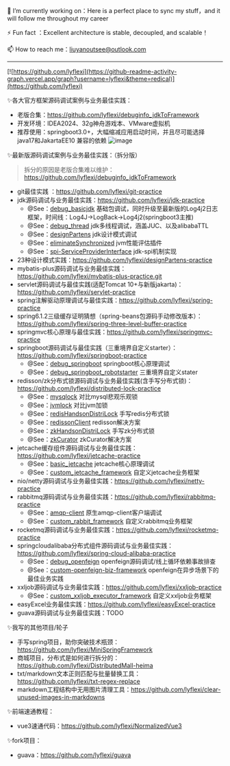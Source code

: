 

🔭 I’m currently working on：Here is a perfect place to sync my stuff，and it will follow me throughout my career

⚡ Fun fact ：Excellent architecture is stable, decoupled, and scalable！

📫 How to reach me：liuyanoutsee@outlook.com

---
[![https://github.com/lyflexi](https://github-readme-activity-graph.vercel.app/graph?username=lyflexi&theme=redical)](https://github.com/lyflexi)



<!--
**lyflexi/lyflexi** is a ✨ _special_ ✨ repository because its `README.md` (this file) appears on your GitHub profile.

Here are some ideas to get you started:

- 🔭 I’m currently working on ...
- 🌱 I’m currently learning ...
- 👯 I’m looking to collaborate on ...
- 🤔 I’m looking for help with ...
- 💬 Ask me about ...
- 📫 How to reach me: ...
- 😄 Pronouns: ...
- ⚡ Fun fact: ...
-->
✨各大官方框架源码调试案例与业务最佳实践：
- 老版合集：https://github.com/lyflexi/debuginfo_jdkToFramework
- 开发环境：IDEA2024、32g神舟游戏本、VMware虚拟机
- 推荐使用：springboot3.0+，大幅缩减应用启动时间，并且尽可能选择 java17和JakartaEE10 兼容的依赖
![image](https://github.com/user-attachments/assets/2184517f-d6ee-4885-8898-33ede83fa17d)

✨最新版源码调试案例与业务最佳实践：（拆分版）
> 拆分的原因是老版合集难以维护：https://github.com/lyflexi/debuginfo_jdkToFramework
- git最佳实践 ：https://github.com/lyflexi/git-practice
- jdk源码调试与业务最佳实践：https://github.com/lyflexi/jdk-practice
  - @See：[debug_basicjdk](https://github.com/lyflexi/jdk-practice/tree/main/debug_basicjdk) 基础包调试，同时升级至最新版的Log4j2日志框架，时间线：Log4J->LogBack->Log4j2(springboot3主推)
  - @See：[debug_thread](https://github.com/lyflexi/jdk-practice/tree/main/debug_thread) jdk多线程调试，涵盖JUC、以及alibabaTTL
  - @See：[designPartens](https://github.com/lyflexi/jdk-practice/tree/main/designPartens) jdk设计模式调试
  - @See：[eliminateSynchronized](https://github.com/lyflexi/jdk-practice/tree/main/eliminateSynchronized) jvm性能评估插件
  - @See：[spi-ServiceProviderInterface](https://github.com/lyflexi/jdk-practice/tree/main/spi-ServiceProviderInterface) jdk-spi机制实现
- 23种设计模式实践：https://github.com/lyflexi/designPartens-practice
- mybatis-plus源码调试与业务最佳实践：https://github.com/lyflexi/mybatis-plus-practice.git
- servlet源码调试与最佳实践(适配Tomcat 10+与新版jakarta)：https://github.com/lyflexi/servlet-practice
- spring注解驱动原理调试与最佳实践：https://github.com/lyflexi/spring-practice
- spring6.1.2三级缓存证明猜想（spring-beans包源码手动修改版本）：https://github.com/lyflexi/spring-three-level-buffer-practice
- springmvc核心原理与最佳实践：https://github.com/lyflexi/springmvc-practice
- springboot源码调试与最佳实践（三重境界自定义starter）：https://github.com/lyflexi/springboot-practice
  - @See：[debug_springboot](https://github.com/lyflexi/springboot-practice/tree/main/debug_springboot) springboot核心原理调试
  - @See：[debug_springboot_robotstarter](https://github.com/lyflexi/springboot-practice/tree/main/debug_springboot_robotstarter) 三重境界自定义stater
- redisson/zk分布式锁源码调试与业务最佳实践(含手写分布式锁)：https://github.com/lyflexi/distributed-lock-practice
  - @See：[mysqlock](https://github.com/lyflexi/distributed-lock-practice/tree/main/mysqlock) 对比mysql悲观乐观锁
  - @See：[jvmlock](https://github.com/lyflexi/distributed-lock-practice/tree/main/jvmlock) 对比jvm加锁
  - @See：[redisHandsonDistriLock](https://github.com/lyflexi/distributed-lock-practice/tree/main/redisHandsonDistriLock) 手写redis分布式锁
  - @See：[redissonClient](https://github.com/lyflexi/distributed-lock-practice/tree/main/redissonClient) redisson解决方案
  - @See：[zkHandsonDistriLock](https://github.com/lyflexi/distributed-lock-practice/tree/main/zkHandsonDistriLock) 手写zk分布式锁
  - @See：[zkCurator](https://github.com/lyflexi/distributed-lock-practice/tree/main/zkCurator) zkCurator解决方案
- jetcache缓存组件源码调试与业务最佳实践：https://github.com/lyflexi/jetcache-practice
  - @See：[basic_jetcache](https://github.com/lyflexi/jetcache-practice/tree/main/basic_jetcache) jetcache核心原理调试
  - @See：[custom_jetcache_framework](https://github.com/lyflexi/jetcache-practice/tree/main/custom_jetcache_framework) 自定义jetcache业务框架
- nio/netty源码调试与业务最佳实践：https://github.com/lyflexi/netty-practice
- rabbitmq源码调试与业务最佳实践：https://github.com/lyflexi/rabbitmq-practice
  - @See：[amqp-client](https://github.com/lyflexi/rabbitmq-practice/tree/main/amqp-client) 原生amqp-client客户端调试
  - @See：[custom_rabbit_framework](https://github.com/lyflexi/rabbitmq-practice/tree/main/custom_rabbit_framework) 自定义rabbitmq业务框架
- rocketmq源码调试与业务最佳实践：https://github.com/lyflexi/rocketmq-practice
- springcloudalibaba分布式组件源码调试与业务最佳实践：https://github.com/lyflexi/spring-cloud-alibaba-practice
  - @See：[debug_openfeign](https://github.com/lyflexi/spring-cloud-alibaba-practice/tree/main/debug_openfeign) openfeign源码调试/线上循环依赖事故排查
  - @See：[custom-openfeign-biz-framework](https://github.com/lyflexi/spring-cloud-alibaba-practice/tree/main/custom-openfeign-biz-framework) openfeign在异步场景下的最佳业务实践
- xxljob源码调试与业务最佳实践：https://github.com/lyflexi/xxljob-practice
  - @See：[custom_xxljob_executor_framework](https://github.com/lyflexi/xxljob-practice/tree/main/custom_xxljob_executor_framework) 自定义xxljob业务框架
- easyExcel业务最佳实践：https://github.com/lyflexi/easyExcel-practice
- guava源码调试与业务最佳实践：TODO

✨我写的其他项目/轮子
- 手写spring项目，助你突破技术瓶颈：https://github.com/lyflexi/MiniSpringFramework
- 商城项目，分布式是如何进行拆分的：https://github.com/lyflexi/DistributedMall-heima
- txt/markdown文本正则匹配与批量替换工具：https://github.com/lyflexi/txt-regex-replace
- markdown工程结构中无用图片清理工具：https://github.com/lyflexi/clear-unused-images-in-markdowns

✨前端速通教程：
- vue3速通代码：https://github.com/lyflexi/NormalizedVue3

✨fork项目：
- guava：https://github.com/lyflexi/guava
